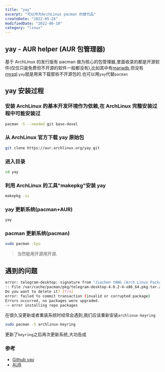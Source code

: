 ```yaml
---
title: "yay"
excerpt: "可以作为ArchLinux pacman 的替代品"
createDate: "2022-05-26"
modifiedDate: "2022-06-10"
category: "linux"
---
```


## yay - AUR helper (AUR 包管理器)

基于 ArchLinux 的发行版有 pacman 做为核心的包管理器,里面收录的都是开源软件(仅仅只是免费但不开源的软件一般都没有),比如其中有[mariadb](https://mariadb.org/documentation/),但没有 [mysql](https://dev.mysql.com/doc/).`yay`就是用来下载那些不开源包的.也可以用`yay`代替`pacman`

## yay 安装过程

### 安装 ArchLinux 的基本开发环境作为依赖,在 ArchLinux 完整安装过程中可能安装过

```bash
pacman -S --needed git base-devel
```

### 从 ArchLinux 官方下载 yay 原始包

```bash
git clone https://aur.archlinux.org/yay.git
```

### 进入目录

```bash
cd yay
```

### 利用 ArchLinux 的工具"makepkg"安装 yay

```bash
makepkg -si
```

### yay 更新系统(pacman+AUR)

```bash
yay
```

### pacman 更新系统(pacman)

```bash
sudo pacman -Syu
```

> 当然能用开源用开源.

## 遇到的问题

```bash
error: telegram-desktop: signature from "Jiachen YANG (Arch Linux Packager Signing Key) <farseerfc@archlinux.org>" is marginal trust
:: File /var/cache/pacman/pkg/telegram-desktop-4.0.2-4-x86_64.pkg.tar.zst is corrupted (invalid or corrupted package (PGP signature)).
Do you want to delete it? [Y/n]
error: failed to commit transaction (invalid or corrupted package)
Errors occurred, no packages were upgraded.
-> error installing repo packages
```

在很久没更新或者重装系统时经常会遇到,我们应该重新安装`archlinux-keyring`

```bash
sudo pacman -S archlinux-keyring
```

更新了`keyring`之后再次更新系统,大功告成

### 参考

- [Github yay](https://github.com/Jguer/yay)
- [AUR](https://wiki.archlinux.org/title/Arch_User_Repository)
